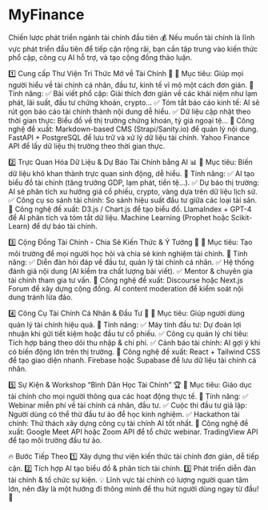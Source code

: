 # MyFinance
Chiến lược phát triển ngành tài chính đầu tiên 💰
Nếu muốn tài chính là lĩnh vực phát triển đầu tiên để tiếp cận rộng rãi, bạn cần tập trung vào kiến thức phổ cập, công cụ AI hỗ trợ, và tạo cộng đồng thảo luận.

1️⃣ Cung cấp Thư Viện Tri Thức Mở về Tài Chính 📖
🔹 Mục tiêu: Giúp mọi người hiểu về tài chính cá nhân, đầu tư, kinh tế vĩ mô một cách đơn giản.
 🔹 Tính năng:
 ✅ Bài viết phổ cập: Giải thích đơn giản về các khái niệm như lạm phát, lãi suất, đầu tư chứng khoán, crypto...
 ✅ Tóm tắt báo cáo kinh tế: AI sẽ rút gọn báo cáo tài chính thành nội dung dễ hiểu.
 ✅ Dữ liệu cập nhật theo thời gian thực: Biểu đồ về thị trường chứng khoán, tỷ giá ngoại tệ...
🔹 Công nghệ đề xuất:
Markdown-based CMS (Strapi/Sanity.io) để quản lý nội dung.
FastAPI + PostgreSQL để lưu trữ và xử lý dữ liệu tài chính.
Yahoo Finance API để lấy dữ liệu thị trường theo thời gian thực.

2️⃣ Trực Quan Hóa Dữ Liệu & Dự Báo Tài Chính bằng AI 📊
🔹 Mục tiêu: Biến dữ liệu khô khan thành trực quan sinh động, dễ hiểu.
 🔹 Tính năng:
 ✅ AI tạo biểu đồ tài chính (tăng trưởng GDP, lạm phát, tiền tệ...).
 ✅ Dự báo thị trường: AI sẽ phân tích xu hướng giá cổ phiếu, crypto, vàng dựa trên dữ liệu lịch sử.
 ✅ Công cụ so sánh tài chính: So sánh hiệu suất đầu tư giữa các loại tài sản.
🔹 Công nghệ đề xuất:
D3.js / Chart.js để tạo biểu đồ.
LlamaIndex + GPT-4 để AI phân tích và tóm tắt dữ liệu.
Machine Learning (Prophet hoặc Scikit-Learn) để dự báo tài chính.

3️⃣ Cộng Đồng Tài Chính - Chia Sẻ Kiến Thức & Ý Tưởng 🤝
🔹 Mục tiêu: Tạo môi trường để mọi người học hỏi và chia sẻ kinh nghiệm tài chính.
 🔹 Tính năng:
 ✅ Diễn đàn hỏi đáp về đầu tư, quản lý tài chính cá nhân.
 ✅ Hệ thống đánh giá nội dung (AI kiểm tra chất lượng bài viết).
 ✅ Mentor & chuyên gia tài chính tham gia tư vấn.
🔹 Công nghệ đề xuất:
Discourse hoặc Next.js Forum để xây dựng cộng đồng.
AI content moderation để kiểm soát nội dung tránh lừa đảo.

4️⃣ Công Cụ Tài Chính Cá Nhân & Đầu Tư 💼
🔹 Mục tiêu: Giúp người dùng quản lý tài chính hiệu quả.
 🔹 Tính năng:
 ✅ Máy tính đầu tư: Dự đoán lợi nhuận khi gửi tiết kiệm hoặc đầu tư cổ phiếu.
 ✅ Công cụ quản lý chi tiêu: Tích hợp bảng theo dõi thu nhập & chi phí.
 ✅ Cảnh báo tài chính: AI gợi ý khi có biến động lớn trên thị trường.
🔹 Công nghệ đề xuất:
React + Tailwind CSS để tạo giao diện nhanh.
Firebase hoặc Supabase để lưu dữ liệu tài chính cá nhân.

5️⃣ Sự Kiện & Workshop “Bình Dân Học Tài Chính” 🏆
🔹 Mục tiêu: Giáo dục tài chính cho mọi người thông qua các hoạt động thực tế.
 🔹 Tính năng:
 ✅ Webinar miễn phí về tài chính cá nhân, đầu tư.
 ✅ Cuộc thi đầu tư giả lập: Người dùng có thể thử đầu tư ảo để học kinh nghiệm.
 ✅ Hackathon tài chính: Thử thách xây dựng công cụ tài chính AI tốt nhất.
🔹 Công nghệ đề xuất:
Google Meet API hoặc Zoom API để tổ chức webinar.
TradingView API để tạo môi trường đầu tư ảo.

🔥 Bước Tiếp Theo
1️⃣ Xây dựng thư viện kiến thức tài chính đơn giản, dễ tiếp cận.
 2️⃣ Tích hợp AI tạo biểu đồ & phân tích tài chính.
 3️⃣ Phát triển diễn đàn tài chính & tổ chức sự kiện.
💡 Lĩnh vực tài chính có lượng người quan tâm lớn, nên đây là một hướng đi thông minh để thu hút người dùng ngay từ đầu! 🚀

